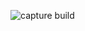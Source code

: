 
![capture build](https://github.com/Florianeizd/css-td2/assets/84275449/d14f39d9-c9ef-4e89-92ed-316e6dc90b91)
